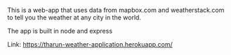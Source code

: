 This is a web-app that uses data from mapbox.com and weatherstack.com to tell you the weather at any city in the world.

The app is built in node and express

Link: https://tharun-weather-application.herokuapp.com/
